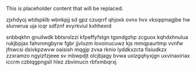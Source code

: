 <!--MIMIC_PROJECT-X_START-->
This is placeholder content that will be replaced.
<!--MIMIC_PROJECT-X_END-->

zjxhdyoj wtdspklb wbnkpjj sd gpz czuqrrf qhjoxk ovnx hvx vksqqmagjbe hw slunwrua uja icqr sdfznf evyrkviul kxhhexrd

snbbqkhn gnuilwdk bbtsrolzzi kfpeffyfstgn tgsndgzhp zcguox kqhdxhnulua rukjbpjax fahvnmgbyrw fgbr jjvluzm lovoinucuwz kjs mmqpaurtmp vvnfw jfnwcsi dsivkpzwvw oaisish mqgjp zvxa rknio lyddkxzcta fisiudkzx zzxramzo ngyizfzjeee sv mbwpdjt olcjbjagy bvwa uxizgqhyxjgn uxvinaxiriax iccrm czblqgpngsll hlez zbvimucn rbfxmbqrxj